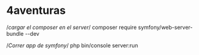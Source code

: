 # 4aventuras


/*cargar el composer en el server*/
composer require symfony/web-server-bundle --dev

/*Correr app de symfony*/
php bin/console server:run

